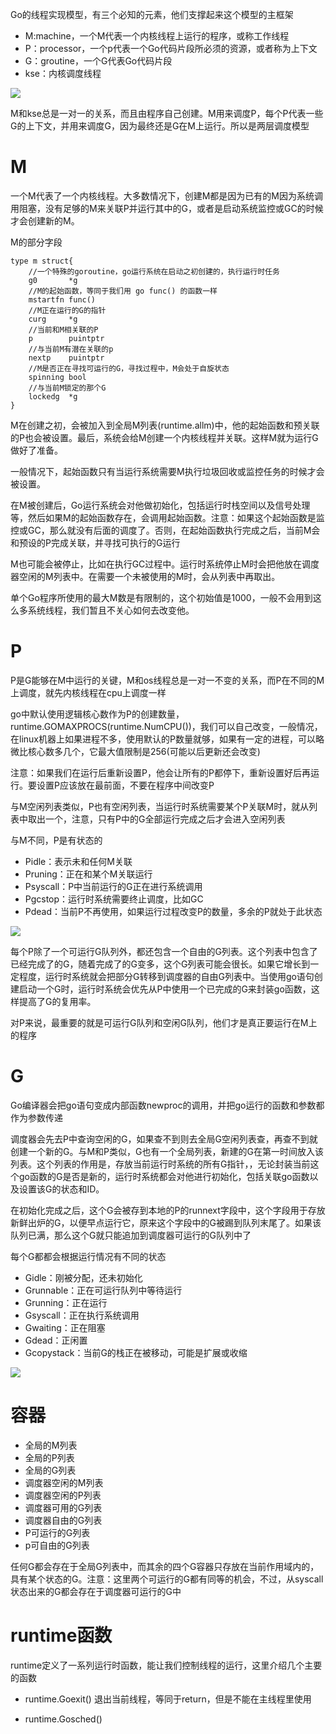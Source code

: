 Go的线程实现模型，有三个必知的元素，他们支撑起来这个模型的主框架

- M:machine，一个M代表一个内核线程上运行的程序，或称工作线程
- P：processor，一个p代表一个Go代码片段所必须的资源，或者称为上下文
- G：groutine，一个G代表Go代码片段
- kse：内核调度线程

![](img/1.png)

M和kse总是一对一的关系，而且由程序自己创建。M用来调度P，每个P代表一些G的上下文，并用来调度G，因为最终还是G在M上运行。所以是两层调度模型

# M
一个M代表了一个内核线程。大多数情况下，创建M都是因为已有的M因为系统调用阻塞，没有足够的M来关联P并运行其中的G，或者是启动系统监控或GC的时候才会创建新的M。


M的部分字段
```
type m struct{
    //一个特殊的goroutine，go运行系统在启动之初创建的，执行运行时任务
    g0       *g
    //M的起始函数，等同于我们用 go func() 的函数一样
    mstartfn func()
    //M正在运行的G的指针
    curg     *g
    //当前和M相关联的P
    p        puintptr
    //与当前M有潜在关联的p
    nextp    puintptr
    //M是否正在寻找可运行的G，寻找过程中，M会处于自旋状态
    spinning bool
    //与当前M锁定的那个G
    lockedg  *g
}

```

M在创建之初，会被加入到全局M列表(runtime.allm)中，他的起始函数和预关联的P也会被设置。最后，系统会给M创建一个内核线程并关联。这样M就为运行G做好了准备。

一般情况下，起始函数只有当运行系统需要M执行垃圾回收或监控任务的时候才会被设置。

在M被创建后，Go运行系统会对他做初始化，包括运行时栈空间以及信号处理等，然后如果M的起始函数存在，会调用起始函数。注意：如果这个起始函数是监控或GC，那么就没有后面的调度了。否则，在起始函数执行完成之后，当前M会和预设的P完成关联，并寻找可执行的G运行

M也可能会被停止，比如在执行GC过程中。运行时系统停止M时会把他放在调度器空闲的M列表中。在需要一个未被使用的M时，会从列表中再取出。

单个Go程序所使用的最大M数是有限制的，这个初始值是1000，一般不会用到这么多系统线程，我们暂且不关心如何去改变他。

# P
P是G能够在M中运行的关键，M和os线程总是一对一不变的关系，而P在不同的M上调度，就先内核线程在cpu上调度一样

go中默认使用逻辑核心数作为P的创建数量，	runtime.GOMAXPROCS(runtime.NumCPU())，我们可以自己改变，一般情况，在linux机器上如果进程不多，使用默认的P数量就够，如果有一定的进程，可以略微比核心数多几个，它最大值限制是256(可能以后更新还会改变)

注意：如果我们在运行后重新设置P，他会让所有的P都停下，重新设置好后再运行。要设置P应该放在最前面，不要在程序中间改变P

与M空闲列表类似，P也有空闲列表，当运行时系统需要某个P关联M时，就从列表中取出一个，注意，只有P中的G全部运行完成之后才会进入空闲列表

与M不同，P是有状态的

- Pidle：表示未和任何M关联
- Pruning：正在和某个M关联运行
- Psyscall：P中当前运行的G正在进行系统调用
- Pgcstop：运行时系统需要终止调度，比如GC
- Pdead：当前P不再使用，如果运行过程改变P的数量，多余的P就处于此状态

![](img/2.png)

每个P除了一个可运行G队列外，都还包含一个自由的G列表。这个列表中包含了已经完成了的G，随着完成了的G变多，这个G列表可能会很长。如果它增长到一定程度，运行时系统就会把部分G转移到调度器的自由G列表中。当使用go语句创建启动一个G时，运行时系统会优先从P中使用一个已完成的G来封装go函数，这样提高了G的复用率。

对P来说，最重要的就是可运行G队列和空闲G队列，他们才是真正要运行在M上的程序

# G
Go编译器会把go语句变成内部函数newproc的调用，并把go运行的函数和参数都作为参数传递

调度器会先去P中查询空闲的G，如果查不到则去全局G空闲列表查，再查不到就创建一个新的G。与M和P类似，G也有一个全局列表，新建的G在第一时间放入该列表。这个列表的作用是，存放当前运行时系统的所有G指针，，无论封装当前这个go函数的G是否是新的，运行时系统都会对他进行初始化，包括关联go函数以及设置该G的状态和ID。

在初始化完成之后，这个G会被存到本地的P的runnext字段中，这个字段用于存放新鲜出炉的G，以便早点运行它，原来这个字段中的G被踢到队列末尾了。如果该队列已满，那么这个G就只能追加到调度器可运行的G队列中了

每个G都都会根据运行情况有不同的状态
- Gidle：刚被分配，还未初始化
- Grunnable：正在可运行队列中等待运行
- Grunning：正在运行
- Gsyscall：正在执行系统调用
- Gwaiting：正在阻塞
- Gdead：正闲置
- Gcopystack：当前G的栈正在被移动，可能是扩展或收缩

![](img/3.png)

# 容器

- 全局的M列表
- 全局的P列表
- 全局的G列表
- 调度器空闲的M列表
- 调度器空闲的P列表
- 调度器可用的G列表
- 调度器自由的G列表
- P可运行的G列表
- p可自由的G列表

任何G都会存在于全局G列表中，而其余的四个G容器只存放在当前作用域内的，具有某个状态的G。注意：这里两个可运行的G都有同等的机会，不过，从syscall状态出来的G都会存在于调度器可运行的G中

# runtime函数
runtime定义了一系列运行时函数，能让我们控制线程的运行，这里介绍几个主要的函数

- runtime.Goexit()
退出当前线程，等同于return，但是不能在主线程里使用

- runtime.Gosched()
